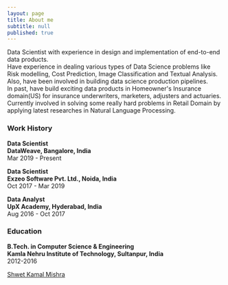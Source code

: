```yaml
---
layout: page
title: About me
subtitle: null
published: true
---
```


<script type="text/javascript" src="https://platform.linkedin.com/badges/js/profile.js" async defer></script>

Data Scientist with experience in design and implementation of end-to-end data products.<br>
Have experience in dealing various types of Data Science problems like Risk modelling, Cost Prediction, Image Classification and Textual Analysis. Also, have been involved in building data science production pipelines.<br>
In past, have build exciting data products in Homeowner's Insurance domain(US) for insurance underwriters, marketers, adjusters and actuaries.<br>
Currently involved in solving some really hard problems in Retail Domain by applying latest researches in Natural Language Processing.<br>

### Work History  
**Data Scientist**<br>
**DataWeave, Bangalore, India**<br>
Mar 2019 - Present

**Data Scientist**<br>
**Exzeo Software Pvt. Ltd., Noida, India**<br>
Oct 2017 - Mar 2019

**Data Analyst**<br>
**UpX Academy, Hyderabad, India**<br>
Aug 2016 - Oct 2017

### Education 
**B.Tech. in Computer Science & Engineering**<br>
**Kamla Nehru Institute of Technology, Sultanpur, India**<br>
2012-2016


<div class="LI-profile-badge"  data-version="v1" data-size="medium" data-locale="en_US" data-type="vertical" data-theme="light" data-vanity="shwetkm"><a class="LI-simple-link" href='https://in.linkedin.com/in/shwetkm?trk=profile-badge'>Shwet Kamal Mishra</a></div>

